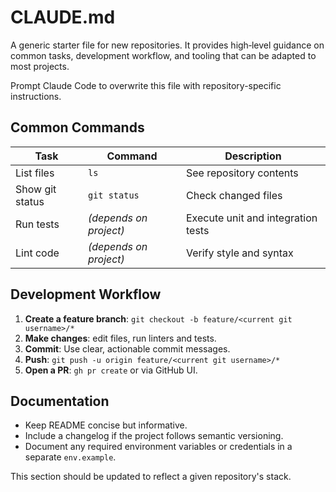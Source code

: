 # CLAUDE.md

A generic starter file for new repositories. It provides high‑level guidance on common tasks, development workflow, and tooling that can be adapted to most projects.

Prompt Claude Code to overwrite this file with repository-specific instructions.

## Common Commands

| Task | Command | Description |
|------|---------|-------------|
| List files | `ls` | See repository contents |
| Show git status | `git status` | Check changed files |
| Run tests | _(depends on project)_ | Execute unit and integration tests |
| Lint code | _(depends on project)_ | Verify style and syntax |

## Development Workflow

1. **Create a feature branch**: `git checkout -b feature/<current git username>/*`
2. **Make changes**: edit files, run linters and tests.
3. **Commit**: Use clear, actionable commit messages.
4. **Push**: `git push -u origin feature/<current git username>/*`
5. **Open a PR**: `gh pr create` or via GitHub UI.

## Documentation

- Keep README concise but informative.
- Include a changelog if the project follows semantic versioning.
- Document any required environment variables or credentials in a separate `env.example`.

This section should be updated to reflect a given repository's stack.

